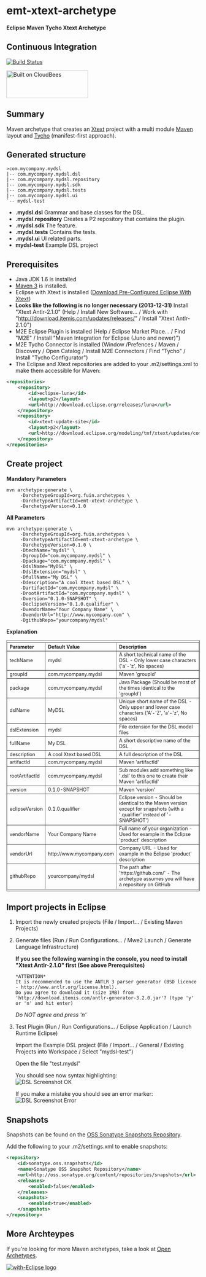 emt-xtext-archetype
===================
__Eclipse Maven Tycho Xtext Archetype__

Continuous Integration   
----------------------

[![Build Status](https://fuin-org.ci.cloudbees.com/job/emt-xtext-archeytpe/badge/icon)](https://fuin-org.ci.cloudbees.com/job/emt-xtext-archeytpe/)

<a href="https://fuin-org.ci.cloudbees.com/job/emt-xtext-archeytpe"><img src="http://www.fuin.org/images/Button-Built-on-CB-1.png" width="213" height="72" border="0" alt="Built on CloudBees"/></a>

Summary
-------
Maven archetype that creates an [Xtext](http://www.eclipse.org/Xtext/ "Xtext") project with a multi module [Maven](http://maven.apache.org/ "Maven") layout and [Tycho](http://eclipse.org/tycho/ "Tycho") (manifest-first approach).

Generated structure
-------------------
```
>com.mycompany.mydsl
|-- com.mycompany.mydsl.dsl
|-- com.mycompany.mydsl.repository
|-- com.mycompany.mydsl.sdk
|-- com.mycompany.mydsl.tests
|-- com.mycompany.mydsl.ui
`-- mydsl-test
```

* __.mydsl.dsl__ Grammar and base classes for the DSL.
* __.mydsl.repository__ Creates a P2 repository that contains the plugin.
* __.mydsl.sdk__ The feature.
* __.mydsl.tests__ Contains the tests.
* __.mydsl.ui__ UI related parts.
* __mydsl-test__ Example DSL project

Prerequisites
-------------

* Java JDK 1.6 is installed
* [Maven 3](http://maven.apache.org/download.cgi#Installation "Apache Maven Installation") is installed.
* Eclipse with Xtext is installed ([Download Pre-Configured Eclipse With Xtext](http://www.eclipse.org/Xtext/download.html "Download Eclipse with Xtext"))
* __Looks like the following is no longer necessary (2013-12-31)__ Install "Xtext Antlr-2.1.0" (Help / Install New Software... / Work with "http://download.itemis.com/updates/releases/" / Install "Xtext Antlr-2.1.0") 
* M2E Eclipse Plugin is installed (Help / Eclipse Market Place... / Find "M2E" / Install "Maven Integration for Eclipse (Juno and newer)")  
* M2E Tycho Connector is installed (Window /Prefences / Maven / Discovery / Open Catalog / Install M2E Connectors / Find "Tycho" / Install "Tycho Configurator") 
* The Eclipse and Xtext repositories are added to your .m2/settings.xml to make them accessible for Maven:
```xml
<repositories>
    <repository>
        <id>eclipse-luna</id>
        <layout>p2</layout>
        <url>http://download.eclipse.org/releases/luna</url>
    </repository>
    <repository>
        <id>xtext-update-site</id>
        <layout>p2</layout>
        <url>http://download.eclipse.org/modeling/tmf/xtext/updates/composite/releases/</url>
    </repository>
</repositories>
```


Create project
--------------

**Mandatory Parameters**
```
mvn archetype:generate \
     -DarchetypeGroupId=org.fuin.archetypes \
     -DarchetypeArtifactId=emt-xtext-archetype \
     -DarchetypeVersion=0.1.0
```

**All Parameters**
```
mvn archetype:generate \
     -DarchetypeGroupId=org.fuin.archetypes \
     -DarchetypeArtifactId=emt-xtext-archetype \
     -DarchetypeVersion=0.1.0 \
	 -DtechName="mydsl" \
	 -DgroupId="com.mycompany.mydsl" \
	 -Dpackage="com.mycompany.mydsl" \
	 -DdslName="MyDSL" \
	 -DdslExtension="mydsl" \
	 -DfullName="My DSL" \
	 -Ddescription="A cool Xtext based DSL" \
	 -DartifactId="com.mycompany.mydsl" \
	 -DrootArtifactId="com.mycompany.mydsl" \
	 -Dversion="0.1.0-SNAPSHOT" \
	 -DeclipseVersion="0.1.0.qualifier" \
	 -DvendorName="Your Company Name" \
	 -DvendorUrl="http://www.mycompany.com" \
	 -DgithubRepo="yourcompany/mydsl"
```

**Explanation**
<table border="1" style="font-size:0.9em; text-align:left; vertical-align:top; padding-top:5px; padding-bottom:4px;">
<tr><th>Parameter</th><th>Default Value</th><th>Description</th></tr>
<tr><td>techName</td><td>mydsl</td><td>A short technical name of the DSL - Only lower case characters ('a'-'z', No spaces)</td></tr>
<tr><td>groupId</td><td>com.mycompany.mydsl</td><td>Maven 'groupId'</td></tr>
<tr><td>package</td><td>com.mycompany.mydsl</td><td>Java Package (Should be most of the times identical to the 'groupId')</td></tr>
<tr><td>dslName</td><td>MyDSL</td><td>Unique short name of the DSL - Only upper and lower case characters ('A'-'Z', 'a'-'z', No spaces)</td></tr>
<tr><td>dslExtension</td><td>mydsl</td><td>File extension for the DSL model files</td></tr>
<tr><td>fullName</td><td>My DSL</td><td>A short descriptive name of the DSL</td></tr>
<tr><td>description</td><td>A cool Xtext based DSL</td><td>A full description of the DSL</td></tr>
<tr><td>artifactId</td><td>com.mycompany.mydsl</td><td>Maven 'artifactId'</td></tr>
<tr><td>rootArtifactId</td><td>com.mycompany.mydsl</td><td>Sub modules add something like '.dsl' to this one to create their Maven 'artifactId'</td></tr>
<tr><td>version</td><td>0.1.0-SNAPSHOT</td><td>Maven 'version'</td></tr>
<tr><td>eclipseVersion</td><td>0.1.0.qualifier</td><td>Eclipse version - Should be identical to the Maven version except for snapshots (with a '.qualifier' instead of '-SNAPSHOT')</td></tr>
<tr><td>vendorName</td><td>Your Company Name</td><td>Full name of your organization - Used for example in the Eclipse 'product' description</td></tr>
<tr><td>vendorUrl</td><td>http:&#47;&#47;www.mycompany.com</td><td>Company URL - Used for example in the Eclipse 'product' description</td></tr>
<tr><td>githubRepo</td><td>yourcompany/mydsl</td><td>The path after 'https:&#47;&#47;github.com/' - The archetype assumes you will have a repository on GitHub</td></tr>
</table>


Import projects in Eclipse
--------------------------

1. Import the newly created projects (File / Import... / Existing Maven Projects)

2. Generate files (Run / Run Configurations... / Mwe2 Launch / Generate Language Infrastructure)
   
   **If you see the following warning in the console, you need to install "Xtext Antlr-2.1.0" first (See above Prerequisites)**
	```
	*ATTENTION*
	It is recommended to use the ANTLR 3 parser generator (BSD licence - http://www.antlr.org/license.html).
	Do you agree to download it (size 1MB) from 'http://download.itemis.com/antlr-generator-3.2.0.jar'? (type 'y' or 'n' and hit enter)
	```
	*Do NOT agree and press 'n'*
	
3. Test Plugin (Run / Run Configurations... / Eclipse Application / Launch Runtime Eclipse)
   
   Import the Example DSL project (File / Import... / General / Existing Projects into Workspace / Select "mydsl-test")

   Open the file "test.mydsl"
   
   You should see now syntax highlighting:   
   ![DSL Screenshot OK](https://raw.github.com/fuinorg/emt-xtext-archeytpe/master/www/mydsl-ok.jpg)
   
   If you make a mistake you should see an error marker:   
   ![DSL Screenshot Error](https://raw.github.com/fuinorg/emt-xtext-archeytpe/master/www/mydsl-error.jpg)


Snapshots
---------

Snapshots can be found on the [OSS Sonatype Snapshots Repository](http://oss.sonatype.org/content/repositories/snapshots/org/fuin "Snapshot Repository"). 

Add the following to your .m2/settings.xml to enable snapshots:

```xml
<repository>
    <id>sonatype.oss.snapshots</id>
    <name>Sonatype OSS Snapshot Repository</name>
    <url>http://oss.sonatype.org/content/repositories/snapshots</url>
    <releases>
        <enabled>false</enabled>
    </releases>
    <snapshots>
        <enabled>true</enabled>
    </snapshots>
</repository>
```

More Archteypes
---------------

If you're looking for more Maven archetypes, take a look at [Open Archetypes](https://github.com/open-archetypes "Open Archetypes").

<a href="http://with-eclipse.github.io/" target="_blank">
<img alt="with-Eclipse logo" src="http://with-eclipse.github.io/with-eclipse-0.jpg" /></a>

